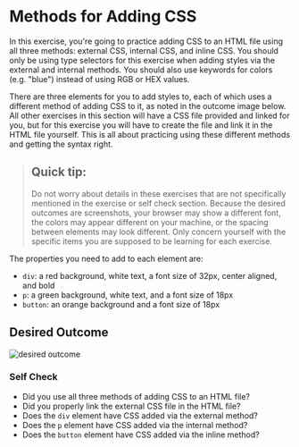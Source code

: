 # Methods for Adding CSS
In this exercise, you're going to practice adding CSS to an HTML file using 
all three methods: external CSS, internal CSS, and inline CSS.
 You should only be using type selectors for this exercise when 
 adding styles via the external and internal methods. 
 You should also use keywords for colors (e.g. "blue") 
 instead of using RGB or HEX values.

There are three elements for you to add styles to, each of
 which uses a different method of adding CSS to it, as noted
  in the outcome image below. All other exercises in this section 
  will have a CSS file provided and linked for you, but for this 
  exercise you will have to create the file and link it in the HTML 
  file yourself. This is all about practicing using these different 
  methods and getting the syntax right.

> ## Quick tip:
> Do not worry about details in these exercises that are not 
specifically mentioned in the exercise or self check section.
 Because the desired outcomes are screenshots, your browser may 
 show a different font, the colors may appear different on your 
 machine, or the spacing between elements may look different. Only 
 concern yourself with the specific items you are supposed to be 
 learning for each exercise.

The properties you need to add to each element are:

* `div`: a red background, white text, a font size of 32px, center aligned, 
and bold
* `p`: a green background, white text, and a font size of 18px
* `button`: an orange background and a font size of 18px

## Desired Outcome
![desired outcome](./desired-outcome.png)


### Self Check
- Did you use all three methods of adding CSS to an HTML file?
- Did you properly link the external CSS file in the HTML file?
- Does the `div` element have CSS added via the external method?
- Does the `p` element have CSS added via the internal method?
- Does the `button` element have CSS added via the inline method?
